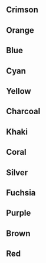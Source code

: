 ## Crimson
## Orange
## Blue
## Cyan
## Yellow
## Charcoal
## Khaki
## Coral
## Silver
## Fuchsia
## Purple
## Brown
## Red